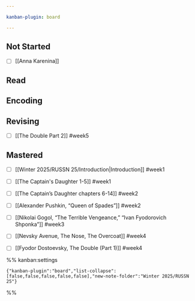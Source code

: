 ```yaml
---

kanban-plugin: board

---
```


## Not Started

- [ ] [[Anna Karenina]]


## Read



## Encoding



## Revising

- [ ] [[The Double Part 2]] #week5


## Mastered

- [ ] [[Winter 2025/RUSSN 25/Introduction|Introduction]] #week1
- [ ] [[The Captain's Daughter 1-5]] #week1
- [ ] [[The Captain’s Daughter chapters 6-14]] #week2
- [ ] [[Alexander Pushkin, “Queen of Spades”]] #week2
- [ ] [[Nikolai Gogol, “The Terrible Vengeance,” “Ivan Fyodorovich Shponka”]]  #week3
- [ ] [[Nevsky Avenue, The Nose, The Overcoat]] #week4
- [ ] [[Fyodor Dostoevsky, The Double (Part 1)]] #week4




%% kanban:settings
```
{"kanban-plugin":"board","list-collapse":[false,false,false,false,false],"new-note-folder":"Winter 2025/RUSSN 25"}
```
%%